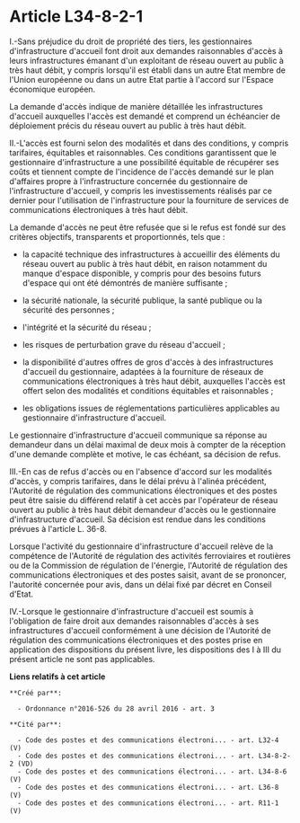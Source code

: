 # Article L34-8-2-1

I.-Sans préjudice du droit de propriété des tiers, les gestionnaires d'infrastructure d'accueil font droit aux demandes
raisonnables d'accès à leurs infrastructures émanant d'un exploitant de réseau ouvert au public à très haut débit, y compris
lorsqu'il est établi dans un autre Etat membre de l'Union européenne ou dans un autre Etat partie à l'accord sur l'Espace
économique européen. 

La demande d'accès indique de manière détaillée les infrastructures d'accueil auxquelles l'accès est demandé et comprend un
échéancier de déploiement précis du réseau ouvert au public à très haut débit. 

II.-L'accès est fourni selon des modalités et dans des conditions, y compris tarifaires, équitables et raisonnables. Ces
conditions garantissent que le gestionnaire d'infrastructure a une possibilité équitable de récupérer ses coûts et tiennent
compte de l'incidence de l'accès demandé sur le plan d'affaires propre à l'infrastructure concernée du gestionnaire de
l'infrastructure d'accueil, y compris les investissements réalisés par ce dernier pour l'utilisation de l'infrastructure pour
la fourniture de services de communications électroniques à très haut débit. 

La demande d'accès ne peut être refusée que si le refus est fondé sur des critères objectifs, transparents et proportionnés,
tels que :

- la capacité technique des infrastructures à accueillir des éléments du réseau ouvert au public à très haut débit, en raison
notamment du manque d'espace disponible, y compris pour des besoins futurs d'espace qui ont été démontrés de manière
suffisante ;

- la sécurité nationale, la sécurité publique, la santé publique ou la sécurité des personnes ;

- l'intégrité et la sécurité du réseau ;

- les risques de perturbation grave du réseau d'accueil ;

- la disponibilité d'autres offres de gros d'accès à des infrastructures d'accueil du gestionnaire, adaptées à la fourniture
de réseaux de communications électroniques à très haut débit, auxquelles l'accès est offert selon des modalités et conditions
équitables et raisonnables ;

- les obligations issues de réglementations particulières applicables au gestionnaire d'infrastructure d'accueil. 

Le gestionnaire d'infrastructure d'accueil communique sa réponse au demandeur dans un délai maximal de deux mois à compter de
la réception d'une demande complète et motive, le cas échéant, sa décision de refus. 

III.-En cas de refus d'accès ou en l'absence d'accord sur les modalités d'accès, y compris tarifaires, dans le délai prévu à
l'alinéa précédent, l'Autorité de régulation des communications électroniques et des postes peut être saisie du différend
relatif à cet accès par l'opérateur de réseau ouvert au public à très haut débit demandeur d'accès ou le gestionnaire
d'infrastructure d'accueil. Sa décision est rendue dans les conditions prévues à l'article L. 36-8. 

Lorsque l'activité du gestionnaire d'infrastructure d'accueil relève de la compétence de l'Autorité de régulation des
activités ferroviaires et routières ou de la Commission de régulation de l'énergie, l'Autorité de régulation des
communications électroniques et des postes saisit, avant de se prononcer, l'autorité concernée pour avis, dans un délai fixé
par décret en Conseil d'Etat. 

IV.-Lorsque le gestionnaire d'infrastructure d'accueil est soumis à l'obligation de faire droit aux demandes raisonnables
d'accès à ses infrastructures d'accueil conformément à une décision de l'Autorité de régulation des communications
électroniques et des postes prise en application des dispositions du présent livre, les dispositions des I à III du présent
article ne sont pas applicables.

**Liens relatifs à cet article**

	**Créé par**:

	  - Ordonnance n°2016-526 du 28 avril 2016 - art. 3

	**Cité par**:

	  - Code des postes et des communications électroni... - art. L32-4 (V)
	  - Code des postes et des communications électroni... - art. L34-8-2-2 (VD)
	  - Code des postes et des communications électroni... - art. L34-8-6 (V)
	  - Code des postes et des communications électroni... - art. L36-8 (V)
	  - Code des postes et des communications électroni... - art. R11-1 (V)

